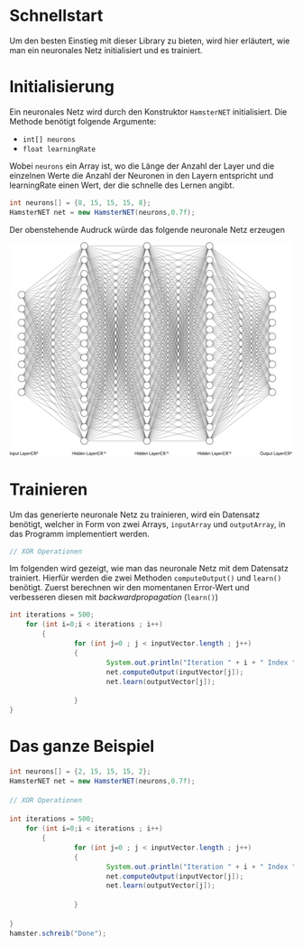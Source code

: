 # Schnellstart 

Um den besten Einstieg mit dieser Library zu bieten, wird hier erläutert, wie man ein neuronales Netz initialisiert und es trainiert.

# Initialisierung 

Ein neuronales Netz wird durch den Konstruktor `HamsterNET` initialisiert. Die Methode benötigt folgende Argumente:

- `int[] neurons`
- `float learningRate`

Wobei `neurons` ein Array ist, wo die Länge der Anzahl der Layer und die einzelnen Werte die Anzahl der Neuronen in den Layern entspricht und learningRate einen Wert, der die schnelle des Lernen angibt.

```java
int neurons[] = {8, 15, 15, 15, 8};
HamsterNET net = new HamsterNET(neurons,0.7f);
```

Der obenstehende Audruck würde das folgende neuronale Netz erzeugen

<img src="nn.svg"  style="text-align: center;"/>

# Trainieren

Um das generierte neuronale Netz zu trainieren, wird ein Datensatz benötigt, welcher in Form von zwei Arrays, `inputArray` und `outputArray`, in das Programm implementiert werden.

```java
// XOR Operationen 
```

Im folgenden wird gezeigt, wie man das neuronale Netz mit dem Datensatz trainiert.
Hierfür werden die zwei Methoden `computeOutput()` und `learn()` benötigt. Zuerst berechnen wir den momentanen Error-Wert und verbesseren diesen mit *backwardpropagation* (`learn()`)

```java 
int iterations = 500;
	for (int i=0;i < iterations ; i++)
		{
				for (int j=0 ; j < inputVector.length ; j++)
				{
						System.out.println("Iteration " + i + " Index " + j);
						net.computeOutput(inputVector[j]);
						net.learn(outputVector[j]);
					 
				}		 
}

```

# Das ganze Beispiel
```java
int neurons[] = {2, 15, 15, 15, 2};
HamsterNET net = new HamsterNET(neurons,0.7f);

// XOR Operationen 

int iterations = 500;
	for (int i=0;i < iterations ; i++)
		{
				for (int j=0 ; j < inputVector.length ; j++)
				{
						System.out.println("Iteration " + i + " Index " + j);
						net.computeOutput(inputVector[j]);
						net.learn(outputVector[j]);
					 
				}
			 
}
hamster.schreib("Done");	
```
